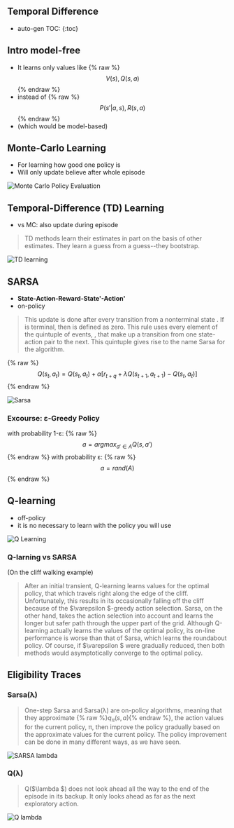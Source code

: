 <script type="text/javascript" async
  src="https://cdnjs.cloudflare.com/ajax/libs/mathjax/2.7.1/MathJax.js?config=TeX-MML-AM_CHTML">
</script>

## Temporal Difference
* auto-gen TOC:
{:toc}

## Intro model-free
* It learns only values like 
{% raw %}
$$ V(s), Q(s,a) $$
{% endraw %}
* instead of 
{% raw %}
$$ P(s'|a,s), R(s,a) $$
{% endraw %}
* (which would be model-based)

## Monte-Carlo Learning
* For learning how good one policy is
* Will only update believe after whole episode

![Monte Carlo Policy Evaluation](http://incompleteideas.net/sutton/book/ebook/pseudotmp3.png)

## Temporal-Difference (TD) Learning
* vs MC: also update during episode 

> TD methods learn their estimates in part on the basis of other estimates. They learn a guess from a guess--they bootstrap.

![TD learning](http://incompleteideas.net/sutton/book/ebook/pseudotmp7.png)

## SARSA
* __State-Action-Reward-State'-Action'__
* on-policy

> This update is done after every transition from a nonterminal state . If  is terminal, then  is defined as zero. This rule uses every element of the quintuple of events, , that make up a transition from one state-action pair to the next. This quintuple gives rise to the name Sarsa for the algorithm.
> 
{% raw %}
$$ Q(s_t,a_t) = Q(s_t,a_t) + \alpha [r_{t+q} + \lambda Q(s_{t+1},a_{t+1}) - Q(s_t,a_t)] $$
{% endraw %}

![Sarsa](http://incompleteideas.net/sutton/book/ebook/pseudotmp8.png)

### Excourse: ε-Greedy Policy
with probability 1-ε:
{% raw %}
$$ a = argmax_{a' \in A}Q(s,a') $$
{% endraw %}
with probability ε:
{% raw %}
$$ a = rand(A) $$
{% endraw %}

## Q-learning
* off-policy 
* it is no necessary to learn with the policy you will use

![Q Learning](http://incompleteideas.net/sutton/book/ebook/pseudotmp9.png)

### Q-larning vs SARSA
(On the cliff walking example)
> After an initial transient, Q-learning learns values for the optimal policy, that which travels right along the edge of the cliff. Unfortunately, this results in its occasionally falling off the cliff because of the $\varepsilon $-greedy action selection. Sarsa, on the other hand, takes the action selection into account and learns the longer but safer path through the upper part of the grid. Although Q-learning actually learns the values of the optimal policy, its on-line performance is worse than that of Sarsa, which learns the roundabout policy. Of course, if $\varepsilon $ were gradually reduced, then both methods would asymptotically converge to the optimal policy.

## Eligibility Traces
### Sarsa(λ)
> One-step Sarsa and Sarsa(λ) are on-policy algorithms, meaning that they approximate {% raw %}$q_\pi(s, a)${% endraw %}, the action values for the current policy, π, then improve the policy gradually based on the approximate values for the current policy. The policy improvement can be done in many different ways, as we have seen.

![SARSA lambda](http://incompleteideas.net/sutton/book/ebook/pseudotmp12.png "SARSA lambda")

### Q(λ)
> Q($\lambda $) does not look ahead all the way to the end of the episode in its backup. It only looks ahead as far as the next exploratory action.

![Q lambda](http://incompleteideas.net/sutton/book/ebook/pseudotmp13.png)
